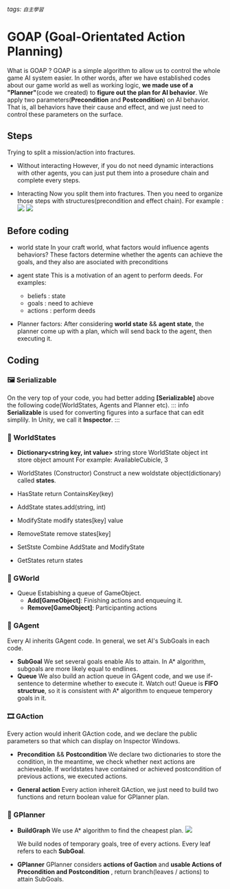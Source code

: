 ###### tags: `自主學習`

# GOAP (Goal-Orientated Action Planning)
What is GOAP ?
GOAP is a simple algorithm to allow us to control the whole game AI system easier. In other words, after we have established codes about our game world as well as working logic, **we made use of a "Planner"**(code we created) to **figure out the plan for AI behavior**.
We apply two parameters(**Precondition** and **Postcondition**) on AI behavior. That is, all behaviors have their cause and effect, and we just need to control these parameters on the surface. 
## Steps
Trying to split a mission/action into fractures.
+ Without interacting
However, if you do not need dynamic interactions with other agents, you can just put them into a prosedure chain and complete every steps.

+ Interacting
Now you split them into fractures. Then you need to organize those steps with structures(precondition and effect chain).
For example :
	![](https://i.imgur.com/25NsJTf.png)
	![](https://i.imgur.com/5FgbgOM.png)

## Before coding 
+ world state 
In your craft world, what factors would influence agents behaviors?
These factors determine whether the agents can achieve the goals, and they also are asociated with preconditions

+ agent state
This is a motivation of an agent to perform deeds.
For examples:
	- beliefs : state
	- goals : need to achieve
	- actions : perform deeds
	
+ Planner factors:
After considering **world state** && **agent state**, the planner come up with a plan, which will send back to the agent, then executing it.


## Coding 
### 🖼 Serializable
On the very top of your code, you had better adding **[Serializable]** above the following code(WorldStates, Agents and Planner etc).
::: info 
**Serializable** is used for converting figures into a surface that can edit simplily.
In Unity, we call it **Inspector**.
:::
### 👑 WorldStates
+ **Dictionary<string key, int value>**
string store WorldState object
int store object amount
For example: AvailableCubicle, 3

+ WorldStates (Constructor)
	Construct a new woldstate object(dictionary) called **states**.
+ HasState
	return ContainsKey(key)
+ AddState
	states.add(string, int)
+ ModifyState
	modify states[key] value
+ RemoveState
	remove states[key]
+ SetStste
	Combine AddState and ModifyState
+ GetStates
	return states

### 🎡 GWorld
+ Queue
	Estabishing a queue of GameObject.
	- **Add[GameObject]**: Finishing actions and enqueuing it.
	- **Remove[GameObject]**: Participanting actions
	
### 🎎 GAgent
Every AI inherits GAgent code. In general, we set AI's SubGoals in each code.
+ **SubGoal**
	We set several goals enable AIs to attain.
	In A* algorithm, subgoals are more likely equal to endlines.
+ **Queue**
	We also build an action queue in GAgent code, and we use if-sentence to determine whether to execute it.
	Watch out! Queue is **FIFO structrue**, so it is consistent with A* algorithm to enqueue temperory goals in it.
	
### 🎞 GAction
Every action would inherit GAction code, and we declare the public parameters so that which can display on Inspector Windows.
+ **Precondition** && **Postcondition**
	We declare two dictionaries to store the condition, in the meantime, we check whether next actions are achieveable.
	If worldstates have contained or achieved postcondition of previous actions, we executed actions.

+ **General action**
	Every action inhereit GAction, we just need to build two functions and return boolean value for GPlanner plan.

### 🔑 GPlanner
+ **BuildGraph** 
	We use A* algorithm to find the cheapest plan.
	![](https://i.imgur.com/JTKHGlJ.png)
	
	We build nodes of temporary goals, tree of every actions. Every leaf refers to each **SubGoal**.
+ **GPlanner**
	GPlanner considers **actions of Gaction** and **usable Actions of Precondition and Postcondition** , return branch(leaves / actions) to attain SubGoals.